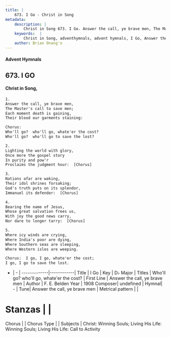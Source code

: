 ```yaml
---
title: |
    673. I Go - Christ in Song
metadata:
    description: |
        Christ in Song 673. I Go. Answer the call, ye brave men, The Master's call to save men; Each moment death is gaining, Their blood our garments staining: Chorus: Who'll go?  who'll go, whate'er the cost? Who'll go?  who'll go to save the lost?
    keywords:  |
        Christ in Song, adventhymnals, advent hymnals, I Go, Answer the call, ye brave men. Who'll go?  who'll go, whate'er the cost?
    author: Brian Onang'o
---
```


#### Advent Hymnals
## 673. I GO
####  Christ in Song,

```txt
1.
Answer the call, ye brave men,
The Master's call to save men;
Each moment death is gaining,
Their blood our garments staining:

Chorus:
Who'll go?  who'll go, whate'er the cost?
Who'll go?  who'll go to save the lost?

2.
Lighting the world with glory,
Once more the gospel story
In purity and pow'r
Proclaims the judgment hour:  [Chorus]

3.
Nations afar are waking,
Their idol shrines forsaking;
God's truth puts on its splendor,
Immanuel its defender:  [Chorus]

4.
Bearing the name of Jesus,
Whose great salvation frees us,
With joy the good news carry, 
Nor dare to longer tarry:  [Chorus]

5.
Where icy winds are crying,
Where India's poor are dying,
Where Southern seas are sleeping,
Where Western isles are weeping.  

Chorus:  I go, I go, whate'er the cost;
I go, I go to save the lost.


```

- |   -  |
-------------|------------|
Title | I Go |
Key | D♭ Major |
Titles | Who'll go?  who'll go, whate'er the cost? |
First Line | Answer the call, ye brave men |
Author | F. E. Belden
Year | 1908
Composer| undefined |
Hymnal|  - |
Tune| Answer the call, ye brave men |
Metrical pattern | |
# Stanzas |  |
Chorus |  |
Chorus Type |  |
Subjects | Christ: Winning Souls; Living His Life: Winning Souls; Living His Life: Call to Activity<span id='more_topics' style='display:none'>; Special Selections: Male Voices |
Texts | undefined |
Print Texts | 
Scripture Song |  |
    
